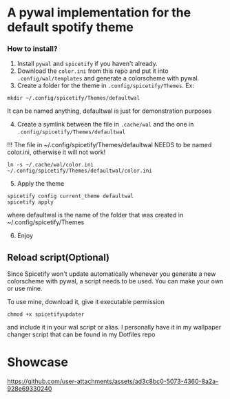 # A pywal implementation for the default spotify theme
### How to install?
1. Install `pywal` and `spicetify` if you haven't already.
2. Download the `color.ini` from this repo and put it into `.config/wal/templates` and generate a colorscheme with pywal.
3. Create a folder for the theme in `.config/spicetify/Themes`. Ex: 
```
mkdir ~/.config/spicetify/Themes/defaultwal
```
It can be named anything, defaultwal is just for demonstration purposes

4. Create a symlink between the file in `.cache/wal` and the one in `.config/spicetify/Themes/defaultwal`

!!! The file in ~/.config/spicetify/Themes/defaultwal NEEDS to be named color.ini, otherwise it will not work! 

```
ln -s ~/.cache/wal/color.ini ~/.config/spicetify/Themes/defaultwal/color.ini
```
5. Apply the theme
```
spicetify config current_theme defaultwal
spicetify apply
```

where defaultwal is the name of the folder that was created in ~/.config/spicetify/Themes

6. Enjoy

## Reload script(Optional)

Since Spicetify won't update automatically whenever you generate a new colorscheme with pywal, a script needs to be used. You can make your own or use mine.

To use mine, download it, give it executable permission
```
chmod +x spicetifyupdater
```
and include it in your wal script or alias. I personally have it in my wallpaper changer script that can be found in my Dotfiles repo


# Showcase
https://github.com/user-attachments/assets/ad3c8bc0-5073-4360-8a2a-928e69330240
